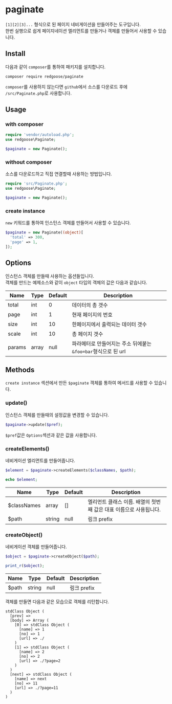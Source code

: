 # paginate

`[1][2][3]...` 형식으로 된 페이지 네비게이션을 만들어주는 도구입니다.  
한번 실행으로 쉽게 페이지네이션 엘리먼트를 만들거나 객체를 만들어서 사용할 수 있습니다.


## Install

다음과 같이 `composer`를 통하여 패키지를 설치합니다.

```
composer require redgoose/paginate
```

`composer`를 사용하지 않는다면 `github`에서 소스를 다운로드 후에 `/src/Paginate.php`로 사용합니다.


## Usage

### with composer

```php
require 'vendor/autoload.php';
use redgoose\Paginate;

$paginate = new Paginate();
```

### without composer

소스를 다운로드하고 직접 연결할때 사용하는 방법입니다.

```php
require 'src/Paginate.php';
use redgoose\Paginate;

$paginate = new Paginate();
```

### create instance

`new` 키워드를 통하여 인스턴스 객체를 만들어서 사용할 수 있습니다.

```php
$paginate = new Paginate((object)[
  'total' => 300,
  'page' => 1,
]);
```


## Options

인스턴스 객체를 만들때 사용하는 옵션들입니다.  
객체를 만드는 예제소스와 같이 `object` 타입의 객체의 값은 다음과 같습니다.

| Name      | Type  | Default | Description |
| --------- | ----- | ------- | ----------- |
| total     | int   | 0       | 데이터의 총 갯수 |
| page      | int   | 1       | 현재 페이지의 번호 |
| size      | int   | 10      | 한페이지에서 출력되는 데이터 갯수 |
| scale     | int   | 10      | 총 페이지 갯수 |
| params    | array | null    | 파라메터로 만들어지는 주소 뒤에붙는 `&foo=bar`형식으로 된 url |


## Methods

`create instance` 섹션에서 만든 `$paginate` 객체를 통하여 메서드를 사용할 수 있습니다.

### update()

인스턴스 객체를 만들때의 설정값을 변경할 수 있습니다.

```php
$paginate->update($pref);
```

`$pref`값은 `Options`섹션과 같은 값을 사용합니다.

### createElements()

네비게이션 엘리먼트를 만들어줍니다.

```php
$element = $paginate->createElements($classNames, $path);

echo $element;
```

| Name        | Type   | Default | Description |
| ----------- | ------ | ------- | ----------- |
| $classNames | array  | []      | 엘리먼트 클래스 이름. 배열의 첫번째 값은 대표 이름으로 사용됩니다. |
| $path       | string | null    | 링크 prefix  |

### createObject()

네비게이션 객체를 만들어줍니다.

```php
$object = $paginate->createObject($path);

print_r($object);
```

| Name  | Type   | Default | Description |
| ----- | ------ | ------- | ----------- |
| $path | string | null    | 링크 prefix  |

객체를 만들면 다음과 같은 모습으로 객체를 리턴합니다.

```
stdClass Object (
  [prev] =>
  [body] => Array (
    [0] => stdClass Object (
      [name] => 1
      [no] => 1
      [url] => ./
    )
    [1] => stdClass Object (
      [name] => 2
      [no] => 2
      [url] => ./?page=2
    )
  )
  [next] => stdClass Object (
    [name] => next
    [no] => 11
    [url] => ./?page=11
  )
)
```